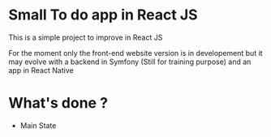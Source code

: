 # Small To do app in React JS

This is a simple project to improve in React JS

For the moment only the front-end website version is in developement but it may evolve with a backend in Symfony (Still for training purpose) and an app in React Native

# What's done ?

- Main State
